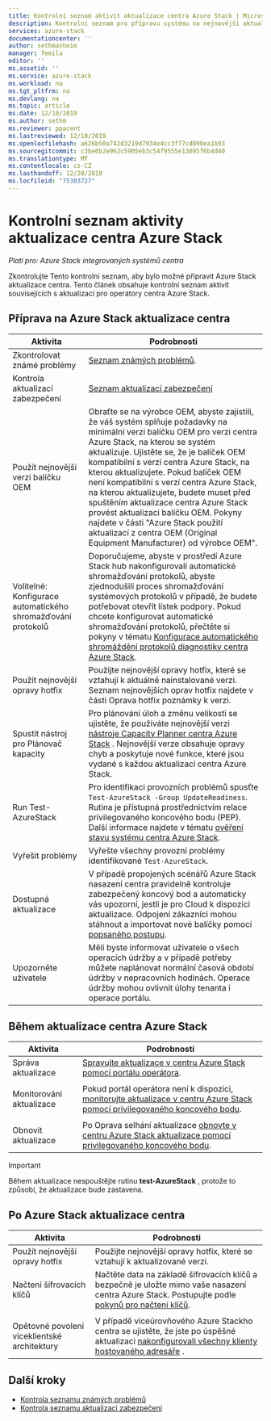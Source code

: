 ```yaml
---
title: Kontrolní seznam aktivit aktualizace centra Azure Stack | Microsoft Docs
description: Kontrolní seznam pro přípravu systému na nejnovější aktualizaci centra Azure Stack.
services: azure-stack
documentationcenter: ''
author: sethmanheim
manager: femila
editor: ''
ms.assetid: ''
ms.service: azure-stack
ms.workload: na
ms.tgt_pltfrm: na
ms.devlang: na
ms.topic: article
ms.date: 12/10/2019
ms.author: sethm
ms.reviewer: ppacent
ms.lastreviewed: 12/10/2019
ms.openlocfilehash: a626b50a742d3219d7934e4cc3f77cd890ea1b93
ms.sourcegitcommit: c3be6b2e962c5905eb3c54f9555e13095f6b4d40
ms.translationtype: MT
ms.contentlocale: cs-CZ
ms.lasthandoff: 12/20/2019
ms.locfileid: "75303727"
---
```

# <a name="azure-stack-hub-update-activity-checklist"></a>Kontrolní seznam aktivity aktualizace centra Azure Stack

*Platí pro: Azure Stack integrovaných systémů centra*

Zkontrolujte Tento kontrolní seznam, aby bylo možné připravit Azure Stack aktualizace centra. Tento článek obsahuje kontrolní seznam aktivit souvisejících s aktualizací pro operátory centra Azure Stack.

## <a name="prepare-for-azure-stack-hub-update"></a>Příprava na Azure Stack aktualizace centra

| Aktivita                     | Podrobnosti                                                   |
|------------------------------|-----------------------------------------------------------|
| Zkontrolovat známé problémy     | [Seznam známých problémů](known-issues.md).                |
| Kontrola aktualizací zabezpečení | [Seznam aktualizací zabezpečení](release-notes-security-updates.md)      |
| Použít nejnovější verzi balíčku OEM | Obraťte se na výrobce OEM, abyste zajistili, že váš systém splňuje požadavky na minimální verzi balíčku OEM pro verzi centra Azure Stack, na kterou se systém aktualizuje. Ujistěte se, že je balíček OEM kompatibilní s verzí centra Azure Stack, na kterou aktualizujete. Pokud balíček OEM není kompatibilní s verzí centra Azure Stack, na kterou aktualizujete, budete muset před spuštěním aktualizace centra Azure Stack provést aktualizaci balíčku OEM. Pokyny najdete v části "Azure Stack použití aktualizací z centra OEM (Original Equipment Manufacturer) od výrobce OEM". |
| Volitelné: Konfigurace automatického shromažďování protokolů | Doporučujeme, abyste v prostředí Azure Stack hub nakonfigurovali automatické shromažďování protokolů, abyste zjednodušili proces shromažďování systémových protokolů v případě, že budete potřebovat otevřít lístek podpory. Pokud chcete konfigurovat automatické shromažďování protokolů, přečtěte si pokyny v tématu [Konfigurace automatického shromáždění protokolů diagnostiky centra Azure Stack](azure-stack-configure-automatic-diagnostic-log-collection.md). |
| Použít nejnovější opravy hotfix | Použijte nejnovější opravy hotfix, které se vztahují k aktuálně nainstalované verzi. Seznam nejnovějších oprav hotfix najdete v části Oprava hotfix poznámky k verzi. |
| Spustit nástroj pro Plánovač kapacity | Pro plánování úloh a změnu velikosti se ujistěte, že používáte nejnovější verzi [nástroje Capacity Planner centra Azure Stack](azure-stack-capacity-planning-overview.md) . Nejnovější verze obsahuje opravy chyb a poskytuje nové funkce, které jsou vydané s každou aktualizací centra Azure Stack. |
| Run Test-AzureStack | Pro identifikaci provozních problémů spusťte `Test-AzureStack -Group UpdateReadiness`. Rutina je přístupná prostřednictvím relace privilegovaného koncového bodu (PEP). Další informace najdete v tématu [ověření stavu systému centra Azure Stack](azure-stack-diagnostic-test.md). |
| Vyřešit problémy | Vyřešte všechny provozní problémy identifikované `Test-AzureStack`. |
| Dostupná aktualizace | V případě propojených scénářů Azure Stack nasazení centra pravidelně kontroluje zabezpečený koncový bod a automaticky vás upozorní, jestli je pro Cloud k dispozici aktualizace. Odpojení zákazníci mohou stáhnout a importovat nové balíčky pomocí [popsaného postupu](azure-stack-apply-updates.md). |
| Upozorněte uživatele | Měli byste informovat uživatele o všech operacích údržby a v případě potřeby můžete naplánovat normální časová období údržby v nepracovních hodinách. Operace údržby mohou ovlivnit úlohy tenanta i operace portálu. |

## <a name="during-azure-stack-hub-update"></a>Během aktualizace centra Azure Stack

| Aktivita | Podrobnosti |
|--------------------|------------------------------------------------------------------------------------------------------|
| Správa aktualizace |[Spravujte aktualizace v centru Azure Stack pomocí portálu operátora](azure-stack-updates.md). |
|  |  |
| Monitorování aktualizace | Pokud portál operátora není k dispozici, [monitorujte aktualizace v centru Azure Stack pomocí privilegovaného koncového bodu](azure-stack-monitor-update.md). |
|  |  |
| Obnovit aktualizace | Po Oprava selhání aktualizace [obnovte v centru Azure Stack aktualizace pomocí privilegovaného koncového bodu](azure-stack-monitor-update.md). |

> [!IMPORTANT]  
> Během aktualizace nespouštějte rutinu **test-AzureStack** , protože to způsobí, že aktualizace bude zastavena.

## <a name="after-azure-stack-hub-update"></a>Po Azure Stack aktualizace centra

| Aktivita | Podrobnosti |
|--------------------------|----------------------------------------------------------------------------------------------------------------------------------------------------------------|
| Použít nejnovější opravy hotfix | Použijte nejnovější opravy hotfix, které se vztahují k aktualizované verzi. |
| Načtení šifrovacích klíčů | Načtěte data na základě šifrovacích klíčů a bezpečně je uložte mimo vaše nasazení centra Azure Stack. Postupujte podle [pokynů pro načtení klíčů](azure-stack-security-bitlocker.md). |
|  |  |
| Opětovné povolení víceklientské architektury | V případě víceúrovňového Azure Stackho centra se ujistěte, že jste po úspěšné aktualizaci [nakonfigurovali všechny klienty hostovaného adresáře](azure-stack-enable-multitenancy.md#configure-guest-directory) . |

## <a name="next-steps"></a>Další kroky

- [Kontrola seznamu známých problémů](known-issues.md)
- [Kontrola seznamu aktualizací zabezpečení](release-notes-security-updates.md)
